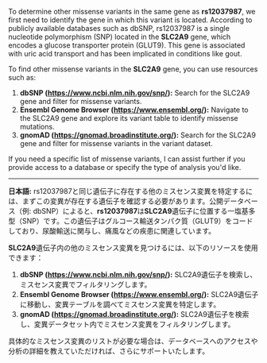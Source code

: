 To determine other missense variants in the same gene as **rs12037987**, we first need to identify the gene in which this variant is located. According to publicly available databases such as dbSNP, rs12037987 is a single nucleotide polymorphism (SNP) located in the **SLC2A9** gene, which encodes a glucose transporter protein (GLUT9). This gene is associated with uric acid transport and has been implicated in conditions like gout.

To find other missense variants in the **SLC2A9** gene, you can use resources such as:

1. **dbSNP (https://www.ncbi.nlm.nih.gov/snp/):** Search for the SLC2A9 gene and filter for missense variants.
2. **Ensembl Genome Browser (https://www.ensembl.org/):** Navigate to the SLC2A9 gene and explore its variant table to identify missense mutations.
3. **gnomAD (https://gnomad.broadinstitute.org/):** Search for the SLC2A9 gene and filter for missense variants in the variant dataset.

If you need a specific list of missense variants, I can assist further if you provide access to a database or specify the type of analysis you'd like.

---

**日本語:**
rs12037987と同じ遺伝子に存在する他のミスセンス変異を特定するには、まずこの変異が存在する遺伝子を確認する必要があります。公開データベース（例: dbSNP）によると、**rs12037987**は**SLC2A9**遺伝子に位置する一塩基多型（SNP）です。この遺伝子はグルコース輸送タンパク質（GLUT9）をコードしており、尿酸輸送に関与し、痛風などの疾患に関連しています。

**SLC2A9**遺伝子内の他のミスセンス変異を見つけるには、以下のリソースを使用できます：

1. **dbSNP (https://www.ncbi.nlm.nih.gov/snp/):** SLC2A9遺伝子を検索し、ミスセンス変異でフィルタリングします。
2. **Ensembl Genome Browser (https://www.ensembl.org/):** SLC2A9遺伝子に移動し、変異テーブルを調べてミスセンス変異を特定します。
3. **gnomAD (https://gnomad.broadinstitute.org/):** SLC2A9遺伝子を検索し、変異データセット内でミスセンス変異をフィルタリングします。

具体的なミスセンス変異のリストが必要な場合は、データベースへのアクセスや分析の詳細を教えていただければ、さらにサポートいたします。
